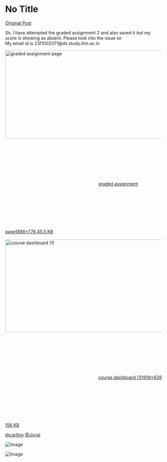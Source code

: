 # No Title

[Original Post](https://discourse.onlinedegree.iitm.ac.in/t/166816/13)

<p>Sir, I have attempted the graded assignment 2 and also saved it but my score is showing as absent. Please look into the issue sir.<br>
My email id is 23f1002071@ds.study.iitm.ac.in</p>
<p><div class="lightbox-wrapper"><a class="lightbox" href="https://europe1.discourse-cdn.com/flex013/uploads/iitm/original/3X/8/8/880e6f1a064b5f7939ac0dc075a54762f13c4338.png" data-download-href="/uploads/short-url/jpBRmoigeZCBLlMTJK60IsWXcYU.png?dl=1" title="graded assignment page" rel="noopener nofollow ugc"><img src="https://europe1.discourse-cdn.com/flex013/uploads/iitm/optimized/3X/8/8/880e6f1a064b5f7939ac0dc075a54762f13c4338_2_690x283.png" alt="graded assignment page" data-base62-sha1="jpBRmoigeZCBLlMTJK60IsWXcYU" width="690" height="283" srcset="https://europe1.discourse-cdn.com/flex013/uploads/iitm/optimized/3X/8/8/880e6f1a064b5f7939ac0dc075a54762f13c4338_2_690x283.png, https://europe1.discourse-cdn.com/flex013/uploads/iitm/optimized/3X/8/8/880e6f1a064b5f7939ac0dc075a54762f13c4338_2_1035x424.png 1.5x, https://europe1.discourse-cdn.com/flex013/uploads/iitm/optimized/3X/8/8/880e6f1a064b5f7939ac0dc075a54762f13c4338_2_1380x566.png 2x" data-dominant-color="282728"><div class="meta"><svg class="fa d-icon d-icon-far-image svg-icon" aria-hidden="true"><use href="#far-image"></use></svg><span class="filename">graded assignment page</span><span class="informations">1886×776 45.5 KB</span><svg class="fa d-icon d-icon-discourse-expand svg-icon" aria-hidden="true"><use href="#discourse-expand"></use></svg></div></a></div><br>
<div class="lightbox-wrapper"><a class="lightbox" href="https://europe1.discourse-cdn.com/flex013/uploads/iitm/original/3X/9/d/9d583999d28e7f3b710dc0d9e0c4db1019d1c35e.png" data-download-href="/uploads/short-url/mrVZ0IHjkDlFmlYMCgOEtAsmH7M.png?dl=1" title="course dashboard (1)" rel="noopener nofollow ugc"><img src="https://europe1.discourse-cdn.com/flex013/uploads/iitm/optimized/3X/9/d/9d583999d28e7f3b710dc0d9e0c4db1019d1c35e_2_690x297.png" alt="course dashboard (1)" data-base62-sha1="mrVZ0IHjkDlFmlYMCgOEtAsmH7M" width="690" height="297" srcset="https://europe1.discourse-cdn.com/flex013/uploads/iitm/optimized/3X/9/d/9d583999d28e7f3b710dc0d9e0c4db1019d1c35e_2_690x297.png, https://europe1.discourse-cdn.com/flex013/uploads/iitm/optimized/3X/9/d/9d583999d28e7f3b710dc0d9e0c4db1019d1c35e_2_1035x445.png 1.5x, https://europe1.discourse-cdn.com/flex013/uploads/iitm/optimized/3X/9/d/9d583999d28e7f3b710dc0d9e0c4db1019d1c35e_2_1380x594.png 2x" data-dominant-color="BBADAD"><div class="meta"><svg class="fa d-icon d-icon-far-image svg-icon" aria-hidden="true"><use href="#far-image"></use></svg><span class="filename">course dashboard (1)</span><span class="informations">1919×828 156 KB</span><svg class="fa d-icon d-icon-discourse-expand svg-icon" aria-hidden="true"><use href="#discourse-expand"></use></svg></div></a></div></p>
<p><a class="mention" href="/u/carlton">@carlton</a> <a class="mention" href="/u/jivraj">@Jivraj</a></p>

![Image](https://europe1.discourse-cdn.com/flex013/uploads/iitm/optimized/3X/9/d/9d583999d28e7f3b710dc0d9e0c4db1019d1c35e_2_690x297.png)

![Image](https://europe1.discourse-cdn.com/flex013/uploads/iitm/optimized/3X/8/8/880e6f1a064b5f7939ac0dc075a54762f13c4338_2_690x283.png)